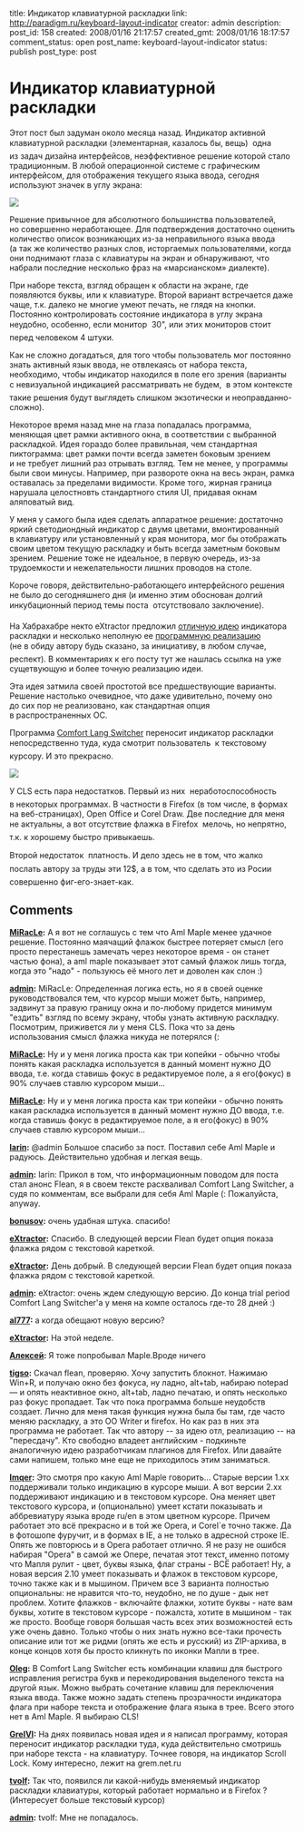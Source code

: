 title: Индикатор клавиатурной раскладки
link: http://paradigm.ru/keyboard-layout-indicator
creator: admin
description: 
post_id: 158
created: 2008/01/16 21:17:57
created_gmt: 2008/01/16 18:17:57
comment_status: open
post_name: keyboard-layout-indicator
status: publish
post_type: post

# Индикатор клавиатурной раскладки

Этот пост был задуман около месяца назад. Индикатор активной клавиатурной раскладки (элементарная, казалось бы, вещь)  одна из задач дизайна интерфейсов, неэффективное решение которой стало традиционным. В любой операционной системе с графическим интерфейсом, для отображения текущего языка ввода, сегодня используют значек в углу экрана:

![](/;-\)/2008/01/layout-ind.png)

Решение привычное для абсолютного большинства пользователей, но совершенно неработающее. Для подтверждения достаточно оценить количество описок возникающих из-за неправильного языка ввода (а так же количество разных слов, исторгаемых пользователями, когда они поднимают глаза с клавиатуры на экран и обнаруживают, что набрали последние несколько фраз на «марсианском» диалекте).

При наборе текста, взгляд обращен к области на экране, где появляются буквы, или к клавиатуре. Второй вариант встречается даже чаще, т.к. далеко не многие умеют печать, не глядя на кнопки. Постоянно контролировать состояние индикатора в углу экрана неудобно, особенно, если монитор  30", или этих мониторов стоит перед человеком 4 штуки. 

Как не сложно догадаться, для того чтобы пользователь мог постоянно знать активный язык ввода, не отвлекаясь от набора текста, необходимо, чтобы индикатор находился в поле его зрения (варианты с невизуальной индикацией рассматривать не будем,  в этом контексте такие решения будут выглядеть слишком экзотически и неоправданно-сложно).

Некоторое время назад мне на глаза попадалась программа, меняющая цвет рамки активного окна, в соответствии с выбранной раскладкой. Идея гораздо более правильная, чем стандартная пиктограмма: цвет рамки почти всегда заметен боковым зрением и не требует лишний раз отрывать взгляд. Тем не менее, у программы были свои минусы. Например, при развороте окна на весь экран, рамка оставалась за пределами видимости. Кроме того, жирная граница нарушала целостновть стандартного стиля UI, придавая окнам аляповатый вид.

У меня у самого была идея сделать аппаратное решение: достаточно яркий светодиондный индикатор с двумя цветами, вмонтированный в клавиатуру или установленный у края монитора, мог бы отображать своим цветом текущую раскладку и быть всегда заметным боковым зрением. Решение тоже не идеальное, в первую очередь, из-за трудоемкости и нежелательности лишних проводов на столе.

Короче говоря, действительно-работающего интерфейсного решения не было до сегодняшнего дня (и именно этим обоснован долгий инкубационный период темы поста  отсутствовало заключение).

На Хабрахабре некто eXtractor предложил [отличную идею](http://b23.ru/cbf) индикатора раскладки и несколько неполную ее [программную реализацию](http://code.google.com/p/flean/) (не в обиду автору будь сказано, за инициативу, в любом случае,  респект). В комментариях к его посту тут же нашлась ссылка на уже сущетвующую и более точную реализацию идеи.

Эта идея затмила своей простотой все предшествующие варианты. Решение настолько очевидное, что даже удивительно, почему оно до сих пор не реализовано, как стандартная опция в распространенных ОС.

Программа [Comfort Lang Switcher](http://b23.ru/cbx) переносит индикатор раскладки непосредственно туда, куда смотрит пользователь  к текстовому курсору. И это прекрасно.

![](/;-\)/2008/01/flag.png)

У CLS есть пара недостатков. Первый из них  неработоспособность в некоторых программах. В частности в Firefox (в том числе, в формах на веб-страницах), Open Office и Corel Draw. Две последние для меня не актуальны, а вот отсутствие флажка в Firefox  мелочь, но непрятно, т.к. к хорошему быстро привыкаешь.

Второй недостаток  платность. И дело здесь не в том, что жалко послать автору за труды эти 12$, а в том, что сделать это из Росии  совершенно фиг-его-знает-как.

## Comments

**[MiRacLe](#198 "2008/01/17 00:53:32"):** А я вот не соглашусь с тем что Aml Maple менее удачное решение. Постоянно маячащий флажок быстрее потеряет смысл (его просто перестанешь замечать через некоторое время - он станет частью фона), а aml maple показывает этот самый флажок лишь тогда, когда это "надо" - пользуюсь её много лет и доволен как слон :)

**[admin](#199 "2008/01/17 01:01:43"):** MiRacLe: Определенная логика есть, но я в своей оценке руководствовался тем, что курсор мыши может быть, например, задвинут за правую границу окна и по-любому придется минимум "ездить" взгляд по всему экрану, чтобы узнать активную раскладку. Посмотрим, приживется ли у меня CLS. Пока что за день использования смысл флажка никуда не потерялся (:

**[MiRacLe](#200 "2008/01/17 01:23:08"):** Ну и у меня логика проста как три копейки - обычно чтобы понять какая раскладка используется в данный момент нужно ДО ввода, т.е. когда ставишь фокус в редактируемое поле, а я его(фокус) в 90% случаев ставлю курсором мыши...

**[MiRacLe](#201 "2008/01/17 01:26:23"):** Ну и у меня логика проста как три копейки - обычно понять какая раскладка используется в данный момент нужно ДО ввода, т.е. когда ставишь фокус в редактируемое поле, а я его(фокус) в 90% случаев ставлю курсором мыши...

**[larin](#204 "2008/01/17 11:14:47"):** @admin Большое спасибо за пост. Поставил себе Aml Maple и радуюсь. Действительно удобная и легкая вещь.

**[admin](#205 "2008/01/17 15:38:12"):** larin: Прикол в том, что информационным поводом для поста стал анонс Flean, я в своем тексте расхваливал Comfort Lang Switcher, а судя по комментам, все выбрали для себя Aml Maple (: Пожалуйста, anyway.

**[bonusov](#207 "2008/01/17 23:03:38"):** очень удабная штука. спасибо!

**[eXtractor](#213 "2008/01/19 12:25:18"):** Спасибо. В следующей версии Flean будет опция показа флажка рядом с текстовой кареткой.

**[eXtractor](#214 "2008/01/19 12:41:36"):** День добрый. В следующей версии Flean будет опция показа флажка рядом с текстовой кареткой.

**[admin](#215 "2008/01/19 13:39:58"):** eXtractor: очень ждем следующую версию. До конца trial period Comfort Lang Switcher'a у меня на компе осталось где-то 28 дней :)

**[al777](#218 "2008/01/19 23:55:18"):** а когда обещают новую версию?

**[eXtractor](#225 "2008/01/22 13:49:41"):** На этой неделе.

**[Алексей](#275 "2008/02/05 14:41:38"):** Я тоже попробывал Maple.Вроде ничего

**[tigso](#840 "2008/06/01 07:12:39"):** Скачал flean, проверяю. Хочу запустить блокнот. Нажимаю Win+R, и получаю окно без фокуса, ну ладно, alt+tab, набираю notepad — и опять неактивное окно, alt+tab, ладно печатаю, и опять несколько раз фокус пропадает. Так что пока программа больше неудобств создает. Лично для меня такая функция нужна была бы там, где часто меняю раскладку, а это OO Writer и firefox. Но как раз в них эта программа не работает. Так что автору -- за идею отл, реализацию -- на "пересдачу". Кто свободно владеет английским - подкиньте аналогичную идею разработчикам плагинов для Firefox. Или давайте сами напишем, только мне еще не приходилось этим заниматься.

**[Imqer](#1436 "2008/07/24 23:55:28"):** Это смотря про какую Aml Maple говорить... Старые версии 1.хх поддерживали только индикацию в курсоре мыши. А вот версии 2.хх поддерживают индикацию и в текстовом курсоре. Она меняет цвет текстового курсора, и (опционально) умеет кстати показывать и аббревиатуру языка вроде ru/en в этом цветном курсоре. Причем работает это всё прекрасно и в той же Opera, и Corel`е точно также. Да в фотошопе фуручит, и в формах в IE, а не только в адресной строке IE. Опять же повторюсь и в Opera работает отлично. Я не разу не ошибся набирая "Opera" в самой же Опере, печатая этот текст, именно потому что Мапля рулит - цвет, буквы языка, флаг страны - ВСЁ работает! Ну, а новая версия 2.10 умеет показывать и флажок в текстовом курсоре, точно также как и в мышином. Причем все 3 варианта полностью опциональны: не нравится что-то, неудобно, не по душе - дык нет проблем. Хотите флажков - включайте флажки, хотите буквы - нате вам буквы, хотите в текстовом курсоре - пожалста, хотите в мышином - так же просто. Вообще говоря большая часть всех этих возможностей есть уже очень давно. Только чтобы о них знать нужно все-таки прочесть описание или тот же ридми (опять же есть и русский) из ZIP-архива, в конце концов хотя бы просто кликнуть по иконки Мапли в трее.

**[Oleg](#40497 "2009/12/02 14:25:36"):** В Comfort Lang Switcher есть комбинации клавиш для быстрого исправления регистра букв и перекодирования выделеного текста на другой язык. Можно выбрать сочетание клавиш для переключения языка ввода. Также можно задать степень прозрачности индикатора флага при наборе текста и отображение флага языка в трее. Всего этого нет в Aml Maple. Я выбираю CLS!

**[GreIVI](#41587 "2009/12/31 21:07:21"):** На днях появилась новая идея и я написал программу, которая переносит индикатор раскладки туда, куда действительно смотришь при наборе текста - на клавиатуру. Точнее говоря, на индикатор Scroll Lock. Кому интересно, лежит на grem.net.ru

**[tvolf](#47949 "2010/10/15 10:27:30"):** Так что, появился ли какой-нибудь вменяемый индикатор раскладки клавиатуры, который работает нормально и в Firefox ? (Интересует больше текстовый курсор)

**[admin](#47953 "2010/10/15 13:05:24"):** tvolf: Мне не попадалось.

